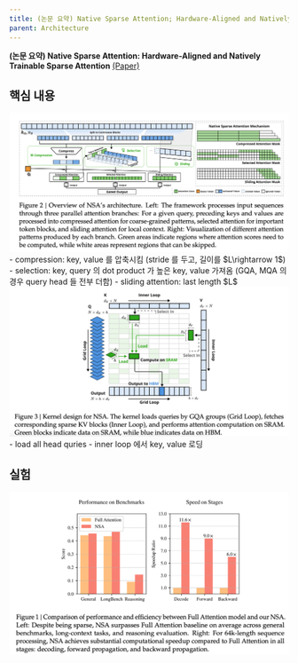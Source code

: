 ```yaml
---
title: (논문 요약) Native Sparse Attention; Hardware-Aligned and Natively Trainable Sparse Attention
parent: Architecture
---
```


**(논문 요약) Native Sparse Attention: Hardware-Aligned and Natively Trainable Sparse Attention** [(Paper)](https://arxiv.org/pdf/2502.11089)

## 핵심 내용
<img src="/data/papers/nsa/arch.png" width="800" />  
- compression: key, value 를 압축시킴 (stride 를 두고, 길이를 $L\rightarrow 1$)
- selection: key, query 의 dot product 가 높은 key, value 가져옴 (GQA, MQA 의 경우 query head 들 전부 더함)
- sliding attention: last length $L$
 
<img src="/data/papers/nsa/optimization.png" width="800" />  
- load all head quries
- inner loop 에서 key, value 로딩

## 실험
<img src="/data/papers/nsa/result.png" width="800" />  